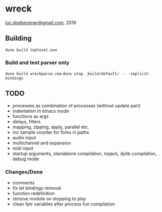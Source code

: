 # wreck
luc.doebereiner@gmail.com, 2019

## Building

```dune build toplevel.exe```

### Build and test parser only

```dune build wreckparse.cma```
```dune utop _build/default/ -- -implicit-bindings```

## TODO
* processes as combination of processes (without update part)
* indentation in emacs mode
* functions as args
* delays, filters
* mapping, zipping, apply, parallel etc.
* inc sample counter for forks in paths
* audio input
* multichannel and expansion
* midi input
* startup arguments, standalone compilation, nojack, dylib compilation, debug mode

### Changes/Done
* comments
* fix let bindings removal
* function redefinition
* remove module on stopping to play
* clean fptr variables after process fun compilation